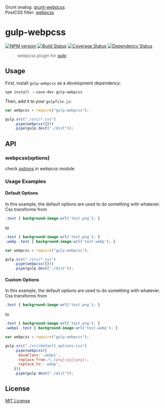 Grunt analog: [grunt-webpcss](https://github.com/lexich/grunt-webpcss)  
PostCSS filter: [webpcss](https://github.com/lexich/webpcss)  

# gulp-webpcss
[![NPM version][npm-image]][npm-url] [![Build Status][travis-image]][travis-url]  [![Coverage Status][coveralls-image]][coveralls-url] [![Dependency Status][depstat-image]][depstat-url]

> webpcss plugin for [gulp](https://github.com/wearefractal/gulp)

## Usage

First, install `gulp-webpcss` as a development dependency:

```shell
npm install --save-dev gulp-webpcss
```

Then, add it to your `gulpfile.js`:

```javascript
var webpcss = require("gulp-webpcss");

gulp.src("./src/*.css")
	.pipe(webpcss({}))
	.pipe(gulp.dest("./dist"));
```

## API

### webpcss(options)
check [options](https://github.com/lexich/webpcss/blob/master/README.md#options) in webpcss module

### Usage Examples

#### Default Options
In this example, the default options are used to do something with whatever. 
Css transforms from
```css
.test { background-image:url('test.png'); }
```
to
```css
.test { background-image:url('test.png'); }
.webp .test { background-image:url('test.webp'); }
```


```js
var webpcss = require("gulp-webpcss");

gulp.src("./src/*.css")
	.pipe(webpcss({}))
	.pipe(gulp.dest("./dist"));
```

#### Custom Options
In this example, the default options are used to do something with whatever. 
Css transforms from
```css
.test { background-image:url('test.png'); }
```
to
```css
.test { background-image:url('test.png'); }
.webp1 .test { background-image:url('test.webp'); }
```


```js
var webpcss = require("gulp-webpcss");

gulp.src("./src/default_options.css")
	.pipe(webpcss({
	  baseClass:'.webp1',
      replace_from:/\.(png|jpg|jpeg)/,
      replace_to:'.webp',
	}))
	.pipe(gulp.dest("./dist"));
```

## License

[MIT License](http://en.wikipedia.org/wiki/MIT_License)

[npm-url]: https://npmjs.org/package/gulp-webpcss
[npm-image]: https://badge.fury.io/js/gulp-webpcss.png

[travis-url]: http://travis-ci.org/lexich/gulp-webpcss
[travis-image]: https://secure.travis-ci.org/lexich/gulp-webpcss.png?branch=master

[coveralls-url]: https://coveralls.io/r/lexich/gulp-webpcss
[coveralls-image]: https://coveralls.io/repos/lexich/gulp-webpcss/badge.png

[depstat-url]: https://david-dm.org/lexich/gulp-webpcss
[depstat-image]: https://david-dm.org/lexich/gulp-webpcss.png
